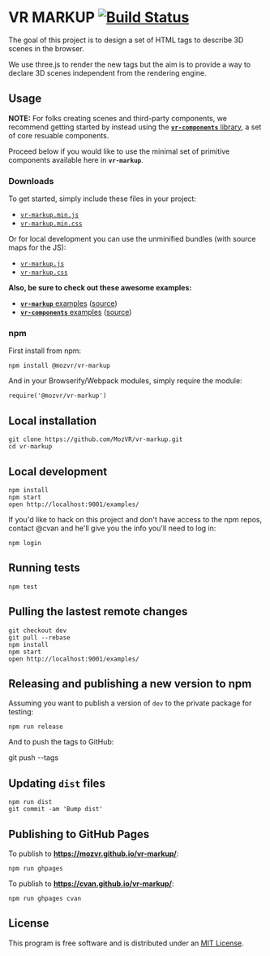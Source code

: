 # VR MARKUP [![Build Status](https://magnum.travis-ci.com/MozVR/vr-markup.svg?token=65kfkjdCsqTSnqx7qtHg&branch=dev)](https://magnum.travis-ci.com/MozVR/vr-markup)

The goal of this project is to design a set of HTML tags to describe 3D scenes in the browser.

We use three.js to render the new tags but the aim is to provide a way to declare 3D scenes independent from the rendering engine.


## Usage

__NOTE:__ For folks creating scenes and third-party components, we recommend getting started by instead using the [__`vr-components`__ library](https://github.com/MozVR/vr-components), a set of core resuable components.

Proceed below if you would like to use the minimal set of primitive components available here in __`vr-markup`__.

### Downloads

To get started, simply include these files in your project:

* [`vr-markup.min.js`](dist/vr-markup.min.js)
* [`vr-markup.min.css`](dist/vr-markup.min.css)

Or for local development you can use the unminified bundles (with source maps for the JS):

* [`vr-markup.js`](dist/vr-markup.js)
* [`vr-markup.css`](dist/vr-markup.css)

__Also, be sure to check out these awesome examples:__

* [__`vr-markup`__ examples](http://mozvr.github.io/vr-markup/examples/) ([source](https://github.com/MozVR/vr-markup/tree/master/examples/))
* [__`vr-components`__ examples](http://mozvr.github.io/vr-components/examples/) ([source](https://github.com/MozVR/vr-components/tree/master/examples/))

### npm

First install from npm:

    npm install @mozvr/vr-markup

And in your Browserify/Webpack modules, simply require the module:

    require('@mozvr/vr-markup')

## Local installation

    git clone https://github.com/MozVR/vr-markup.git
    cd vr-markup

## Local development

    npm install
    npm start
    open http://localhost:9001/examples/

If you'd like to hack on this project and don't have access to the npm repos, contact @cvan and he'll give you the info you'll need to log in:

    npm login

## Running tests

    npm test

## Pulling the lastest remote changes

    git checkout dev
    git pull --rebase
    npm install
    npm start
    open http://localhost:9001/examples/

## Releasing and publishing a new version to npm

Assuming you want to publish a version of `dev` to the private package for testing:

    npm run release

And to push the tags to GitHub:

   git push --tags

## Updating `dist` files

    npm run dist
    git commit -am 'Bump dist'

## Publishing to GitHub Pages

To publish to __https://mozvr.github.io/vr-markup/__:

    npm run ghpages

To publish to __https://cvan.github.io/vr-markup/__:

    npm run ghpages cvan


## License

This program is free software and is distributed under an [MIT License](LICENSE).
